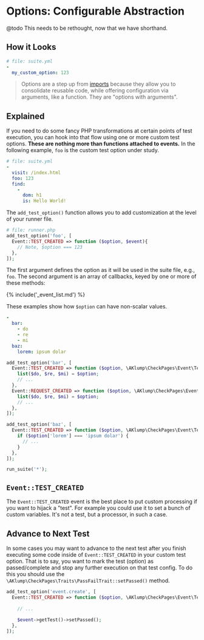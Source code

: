 <!--
id: options
title: Options
tags: ''
-->

# Options: Configurable Abstraction

@todo This needs to be rethought, now that we have shorthand.

## How it Looks

```yaml
# file: suite.yml
-
  my_custom_option: 123
```

> Options are a step up from [imports](@imports) because they allow you to consolidate reusable code, while offering configuration via arguments, like a function. They are "options with arguments".

## Explained

If you need to do some fancy PHP transformations at certain points of test execution, you can hook into that flow using one or more custom test options.  **These are nothing more than functions attached to events.** In the following example, `foo` is the custom test option under study.

```yaml
# file: suite.yml
-
  visit: /index.html
  foo: 123
  find:
    -
      dom: h1
      is: Hello World!
```

The `add_test_option()` function allows you to add customization at the level of your runner file.

```php
# file: runner.php
add_test_option('foo', [
  Event::TEST_CREATED => function ($option, $event){
    // Note, $option === 123
  },
]);
```

The first argument defines the option as it will be used in the suite file, e.g., `foo`. The second argument is an array of callbacks, keyed by one or more of these methods:

{% include('_event_list.md') %}

These examples show how `$option` can have non-scalar values.

```yaml
-
  bar:
    - do
    - re
    - mi
  baz:
    lorem: ipsum dolar
```

```php
add_test_option('bar', [
  Event::TEST_CREATED => function ($option, \AKlump\CheckPages\Event\TestEventInterface $event){
    list($do, $re, $mi) = $option;
    // ...
  },
  Event::REQUEST_CREATED => function ($option, \AKlump\CheckPages\Event\DriverEventInterface $event){
    list($do, $re, $mi) = $option;
    // ...
  },
]);

add_test_option('baz', [
  Event::TEST_CREATED => function ($option, \AKlump\CheckPages\Event\TestEventInterface $event){
    if ($option['lorem'] === 'ipsum dolar') {
      // ...
    }
  },
]);

run_suite('*');
```

## `Event::TEST_CREATED`

The `Event::TEST_CREATED` event is the best place to put custom processing if you want to hijack a "test". For example you could use it to set a bunch of custom variables. It's not a test, but a processor, in such a case.

## Advance to Next Test

In some cases you may want to advance to the next test after you finish executing some code inside of `Event::TEST_CREATED` in your custom test option. That is to say, you want to mark the test (option) as passed/complete and stop any further execution on that test config. To do this you should use the `\AKlump\CheckPages\Traits\PassFailTrait::setPassed()` method.

```php
add_test_option('event.create', [
  Event::TEST_CREATED => function ($option, \AKlump\CheckPages\Event\TestEventInterface $event) {
  
    // ...
    
    $event->getTest()->setPassed();
  },
]);
```
